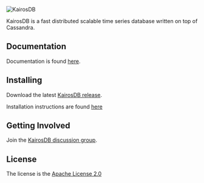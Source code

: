 ![KairosDB](webroot/img/logoSmall.png)

KairosDB is a fast distributed scalable time series database written on top of Cassandra.

## Documentation

Documentation is found [here](http://kairosdb.github.io).

## Installing

Download the latest [KairosDB release](https://github.com/kairosdb/kairosdb/releases).

Installation instructions are found [here](http://kairosdb.github.io/kairosdocs/GettingStarted.html)

## Getting Involved

Join the [KairosDB discussion group](https://groups.google.com/forum/#!forum/kairosdb-group).

## License
The license is the [Apache License 2.0](http://www.apache.org/licenses/LICENSE-2.0)